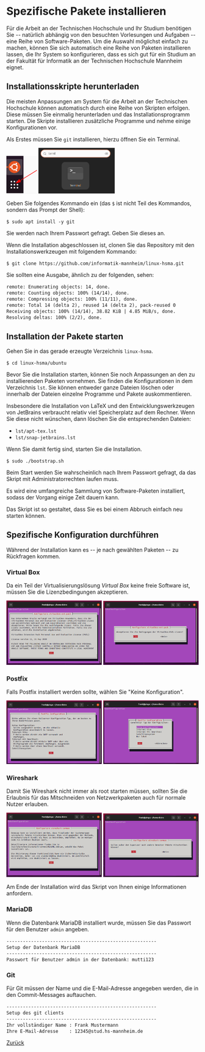# Spezifische Pakete installieren

Für die Arbeit an der Technischen Hochschule und Ihr Studium benötigen Sie -- natürlich abhängig von den besuchten Vorlesungen und Aufgaben -- eine Reihe von Software-Paketen. Um die Auswahl möglichst einfach zu machen, können Sie sich automatisch eine Reihe von Paketen installieren lassen, die Ihr System so konfigurieren, dass es sich gut für ein Studium an der Fakultät für Informatik an der Technischen Hochschule Mannheim eignet.

## Installationsskripte herunterladen

Die meisten Anpassungen am System für die Arbeit an der Technischen Hochschule können automatisch durch eine Reihe von Skripten erfolgen. Diese müssen Sie einmalig herunterladen und das Installationsprogramm starten. Die Skripte installieren zusätzliche Programme und nehme einige Konfigurationen vor.

Als Erstes müssen Sie `git` installieren, hierzu öffnen Sie ein Terminal.

<img src="img/terminal_1.png" width="80">
<img src="img/terminal_2.png" width="200">

Geben Sie folgendes Kommando ein (das `$` ist nicht Teil des Kommandos, sondern das Prompt der Shell):

```console
$ sudo apt install -y git
```

Sie werden nach Ihrem Passwort gefragt. Geben Sie dieses an.

Wenn die Installation abgeschlossen ist, clonen Sie das Repository mit den Installationswerkzeugen mit folgendem Kommando:

```console
$ git clone https://github.com/informatik-mannheim/linux-hsma.git
```

Sie sollten eine Ausgabe, ähnlich zu der folgenden, sehen:

```console
remote: Enumerating objects: 14, done.
remote: Counting objects: 100% (14/14), done.
remote: Compressing objects: 100% (11/11), done.
remote: Total 14 (delta 2), reused 14 (delta 2), pack-reused 0
Receiving objects: 100% (14/14), 38.82 KiB | 4.85 MiB/s, done.
Resolving deltas: 100% (2/2), done.
```

## Installation der Pakete starten

Gehen Sie in das gerade erzeugte Verzeichnis `linux-hsma`.

```console
$ cd linux-hsma/ubuntu
```

Bevor Sie die Installation starten, können Sie noch Anpassungen an den zu installierenden Paketen vornehmen. Sie finden die Konfigurationen in dem Verzeichnis `lst`. Sie können entweder ganze Dateien löschen oder innerhalb der Dateien einzelne Programme und Pakete auskommentieren.

Insbesondere die Installation von LaTeX und den Entwicklungswerkzeugen von JetBrains verbraucht relativ viel Speicherplatz auf dem Rechner. Wenn Sie diese nicht wünschen, dann löschen Sie die entsprechenden Dateien:

  * `lst/apt-tex.lst`
  * `lst/snap-jetbrains.lst`

Wenn Sie damit fertig sind, starten Sie die Installation.

```console
$ sudo ./bootstrap.sh
```

Beim Start werden Sie wahrscheinlich nach Ihrem Passwort gefragt, da das Skript mit Administratorrechten laufen muss.

Es wird eine umfangreiche Sammlung von Software-Paketen installiert, sodass der Vorgang einige Zeit dauern kann.

Das Skript ist so gestaltet, dass Sie es bei einem Abbruch einfach neu starten können.


## Spezifische Konfiguration durchführen

Während der Installation kann es -- je nach gewählten Paketen -- zu Rückfragen kommen.

### Virtual Box

Da ein Teil der Virtualisierungslösung _Virtual Box_ keine freie Software ist, müssen Sie die Lizenzbedingungen akzeptieren.

<img src="img/packages_1.png" width="250">
<img src="img/packages_2.png" width="250">

### Postfix

Falls Postfix installiert werden sollte, wählen Sie "Keine Konfiguration".

<img src="img/packages_3.png" width="250">
<img src="img/packages_4.png" width="250">

### Wireshark

Damit Sie Wireshark nicht immer als root starten müssen, sollten Sie die Erlaubnis für das Mitschneiden von Netzwerkpaketen auch für normale Nutzer erlauben.

<img src="img/packages_5.png" width="250">
<img src="img/packages_6.png" width="250">

Am Ende der Installation wird das Skript von Ihnen einige Informationen anfordern.

### MariaDB

Wenn die Datenbank MariaDB installiert wurde, müssen Sie das Passwort für den Benutzer `admin` angeben.

```console
-------------------------------------------------------
Setup der Datenbank MariaDB
-------------------------------------------------------
Passwort für Benutzer admin in der Datenbank: mutti123
```

### Git

Für Git müssen der Name und die E-Mail-Adresse angegeben werden, die in den Commit-Messages auftauchen.

```console
-------------------------------------------------------
Setup des git clients
-------------------------------------------------------
Ihr vollständiger Name : Frank Mustermann
Ihre E-Mail-Adresse    : 12345@stud.hs-mannheim.de
```

[Zurück](readme.md)
